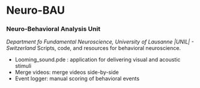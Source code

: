 # Neuro-BAU
### Neuro-Behavioral Analysis Unit
_Department fo Fundamental Neuroscience, University of Lausanne |UNIL| - Switzerland_
Scripts, code, and resources for behavioral neuroscience.

- Looming_sound.pde : application for delivering visual and acoustic stimuli
- Merge videos: merge videos side-by-side
- Event logger: manual scoring of behavioral events
